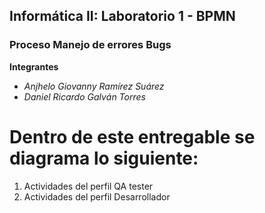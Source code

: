 ## Informática II: Laboratorio 1 - BPMN 
### Proceso Manejo de errores Bugs
**Integrantes**
- *Anjhelo Giovanny Ramírez Suárez*
- *Daniel Ricardo Galván Torres*
# Dentro de este entregable se diagrama lo siguiente:

1. Actividades del perfil QA tester
2. Actividades del perfil Desarrollador

